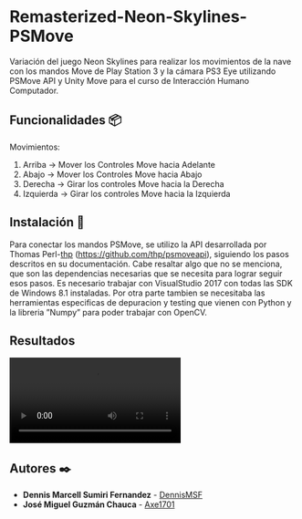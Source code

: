 # Remasterized-Neon-Skylines-PSMove

Variación del juego Neon Skylines para realizar los movimientos de la nave con los mandos Move de Play Station 3 y la cámara PS3 Eye utilizando PSMove API y Unity Move para el curso de Interacción Humano Computador.

## Funcionalidades 📦
Movimientos:
  1. Arriba -> Mover los Controles Move hacia Adelante
  2. Abajo -> Mover los Controles Move hacia Abajo
  3. Derecha -> Girar los controles Move hacia la Derecha
  4. Izquierda -> Girar los controles Move hacia la Izquierda


## Instalación 📖

Para conectar los mandos PSMove, se utilizo la API desarrollada por Thomas Perl-[thp](https://github.com/thp) (https://github.com/thp/psmoveapi), siguiendo los pasos descritos en su documentación. Cabe resaltar algo que no se menciona, que son las dependencias necesarias que se necesita para lograr seguir esos pasos. Es necesario trabajar con VisualStudio  2017  con  todas  las  SDK  de  Windows  8.1 instaladas. Por otra parte tambien se necesitaba las herramientas especificas  de  depuracion  y  testing  que  vienen  con  Python  y la libreria ”Numpy” para poder trabajar con OpenCV.

## Resultados
![Demo](https://github.com/Axe1701/Remasterized-Neon-Skylines-PSMove/blob/master/Assets/hci_final.mp4)

## Autores ✒️

* **Dennis Marcell Sumiri Fernandez** - [DennisMSF](https://github.com/dennisMSF)
* **José Miguel Guzmán Chauca** - [Axe1701](https://github.com/Axe1701)
